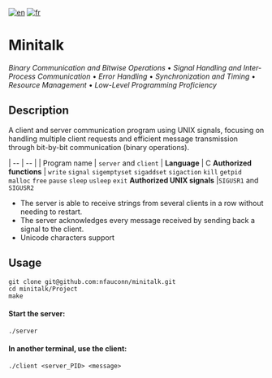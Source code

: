 [![en](https://img.shields.io/badge/lang-en-pink.svg)](https://github.com/nfauconn/minitalk/blob/master/README.md)
[![fr](https://img.shields.io/badge/lang-fr-purple.svg)](https://github.com/nfauconn/minitalk/blob/master/README.fr.md)

# Minitalk

*Binary Communication and Bitwise Operations* • *Signal Handling and Inter-Process Communication* • *Error Handling* • *Synchronization and Timing* • *Resource Management* • *Low-Level Programming Proficiency*

## Description

A client and server communication program using UNIX signals, focusing on handling multiple client requests and efficient message transmission through bit-by-bit communication (binary operations).


| -- | -- |
| Program name | `server` and `client` |
**Language** | C
**Authorized functions** | `write` `signal` `sigemptyset` `sigaddset` `sigaction` `kill` `getpid` `malloc` `free` `pause` `sleep` `usleep` `exit`
**Authorized UNIX signals** |`SIGUSR1` and `SIGUSR2`

- The server is able to receive strings from several clients in a row without needing to restart.
- The server acknowledges every message received by sending back a signal to the client.
- Unicode characters support


## Usage

```shell
git clone git@github.com:nfauconn/minitalk.git
cd minitalk/Project
make
```

#### Start the server:
```shell
./server
```

#### In another terminal, use the client:
```shell
./client <server_PID> <message>
```

